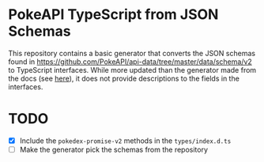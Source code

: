 # PokeAPI TypeScript from JSON Schemas

This repository contains a basic generator that converts the JSON schemas found in https://github.com/PokeAPI/api-data/tree/master/data/schema/v2 to TypeScript interfaces. While more updated than the generator made from the docs (see [here](https://github.com/mudkipme/pokeapi-v2-typescript)), it does not provide descriptions to the fields in the interfaces.

# TODO

- [x] Include the `pokedex-promise-v2` methods in the `types/index.d.ts`
- [ ] Make the generator pick the schemas from the repository
